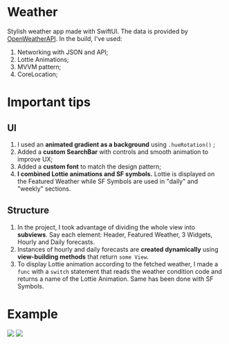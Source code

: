 # Weather
Stylish weather app made with SwiftUI. The data is provided by [OpenWeatherAPI](https://openweathermap.org/api). In the build, I've used:
1. Networking with JSON and API;
2. Lottie Animations;
3. MVVM pattern;
4. CoreLocation;

# Important tips
## UI 
1. I used an **animated gradient as a background** using `.hueRotation()` ;
2. Added a **custom SearchBar** with controls and smooth animation to improve UX;
3. Added a **custom font** to match the design pattern;
4. **I combined Lottie animations and SF symbols.** Lottie is displayed on the Featured Weather while SF Symbols are used in "daily" and "weekly" sections.

## Structure
1. In the project, I took advantage of dividing the whole view into **subviews**. Say each element: Header, Featured Weather, 3 Widgets, Hourly and Daily forecasts. 
2. Instances of hourly and daily forecasts are **created dynamically** using **view-building methods** that return `some View`.  
3. To display Lottie animation according to the fetched weather, I made a `func` with a `switch` statement that reads the weather condition code and returns a name of the Lottie Animation. Same has been done with SF Symbols.
# Example
![](/weather1.gif)
![](/weather2.gif)

